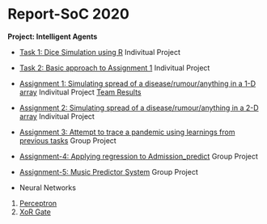 # Report-SoC 2020

**Project: Intelligent Agents**

* [Task 1: Dice Simulation using R](https://github.com/divyanshikamra/Report-SoC2020/blob/master/Submission/Task1-Dice%20Simulation )
Indivitual Project

* [Task 2: Basic approach to Assignment 1](https://github.com/divyanshikamra/Report-SoC2020/tree/master/Submission/Assignment1/Basic%20Approach )
Indivitual Project

* [Assignment 1: Simulating spread of a disease/rumour/anything in a 1-D array](https://github.com/divyanshikamra/Report-SoC2020/tree/master/Submission/Assignment1/Final%20Submission)
Indivitual Project
[Team Results](https://docs.google.com/spreadsheets/d/10FrS48lpKSq90jhKPP6wHfa9FxE76ypXISpi8zBEJ-c)

* [Assignment 2: Simulating spread of a disease/rumour/anything in a 2-D array](https://github.com/divyanshikamra/Report-SoC2020/tree/master/Submission/Assignment-2)
Indivitual Project

* [Assignment 3: Attempt to trace a pandemic using learnings from previous tasks](https://github.com/divyanshikamra/Report-SoC2020/tree/master/Submission/Assignment-3)
Group Project

* [Assignment-4: Applying regression to Admission_predict](https://github.com/divyanshikamra/Report-SoC2020/tree/master/Submission/Assignment-4)
Group Project

* [Assignment-5: Music Predictor System](https://github.com/divyanshikamra/Report-SoC2020/tree/master/Submission/Assignment-5)
Group Project

* Neural Networks
1. [Perceptron](https://github.com/divyanshikamra/Report-SoC2020/tree/master/Submission/Assignment-6)
2. [XoR Gate](https://github.com/divyanshikamra/Report-SoC2020/tree/master/Submission/Assignment-7)




